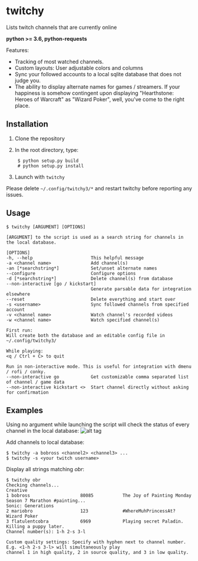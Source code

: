 # twitchy
Lists twitch channels that are currently online

**python >= 3.6, python-requests**

Features:
* Tracking of most watched channels.
* Custom layouts: User adjustable colors and columns
* Sync your followed accounts to a local sqlite database that does not judge you.
* The ability to display alternate names for games / streamers. If your happiness is somehow contingent upon displaying "Hearthstone: Heroes of Warcraft" as "Wizard Poker", well, you've come to the right place.

## Installation
1. Clone the repository
2. In the root directory, type:

        $ python setup.py build
        # python setup.py install

3. Launch with `twitchy`

Please delete `~/.config/twitchy3/*` and restart twitchy before reporting any issues.

## Usage

    $ twitchy [ARGUMENT] [OPTIONS]

    [ARGUMENT] to the script is used as a search string for channels in the local database.

    [OPTIONS]
    -h, --help                      This helpful message
    -a <channel name>               Add channel(s)
    -an [*searchstring*]            Set/unset alternate names
    --configure                     Configure options
    -d [*searchstring*]             Delete channel(s) from database
    --non-interactive [go / kickstart]
                                    Generate parsable data for integration elsewhere
    --reset                         Delete everything and start over
    -s <username>                   Sync followed channels from specified account
    -v <channel name>               Watch channel's recorded videos
    -w <channel name>               Watch specified channel(s)

    First run:
    Will create both the database and an editable config file in ~/.config/twitchy3/

    While playing:
    <q / Ctrl + C> to quit

    Run in non-interactive mode. This is useful for integration with dmenu / rofi / conky.
    --non-interactive go            Get customizable comma separated list of channel / game data
    --non-interactive kickstart <>  Start channel directly without asking for confirmation

## Examples

Using no argument while launching the script will check the status of every channel in the local database:
![alt tag](https://i.imgur.com/1Id6J7G.png)

Add channels to local database:

    $ twitchy -a bobross <channel2> <channel3> ...
    $ twitchy -s <your twitch username>

Display all strings matching *obr*:

    $ twitchy obr
    Checking channels...
    Creative
    1 bobross                   80085           The Joy of Painting Monday Season 7 Marathon #painting...
    Sonic: Generations
    2 mariobro                  123             #WhereMuhPrincessAt?
    Wizard Poker
    3 flatulentcobra            6969            Playing secret Paladin. Killing a puppy later.
    Channel number(s): 1-h 2-s 3-l

    Custom quality settings: Specify with hyphen next to channel number.
    E.g. <1-h 2-s 3-l> will simultaneously play
    channel 1 in high quality, 2 in source quality, and 3 in low quality.
